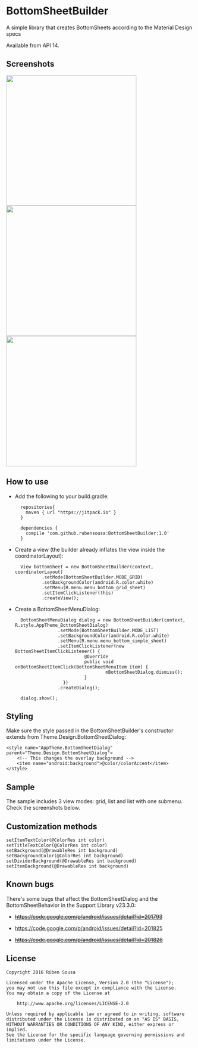 # BottomSheetBuilder
A simple library that creates BottomSheets according to the Material Design specs

Available from API 14.

## Screenshots
<img src="screens/sheet-list-submenu.png" width="350"> <img src="screens/sheet-list-simple.png" width="350">
<img src="screens/sheet-grid.png" width="350"> 

## How to use

- Add the following to your build.gradle:

        repositories{
          maven { url "https://jitpack.io" }
        }
        
        dependencies {
          compile 'com.github.rubensousa:BottomSheetBuilder:1.0'
        }


- Create a view (the builder already inflates the view inside the coordinatorLayout):

        View bottomSheet = new BottomSheetBuilder(context, coordinatorLayout)
                .setMode(BottomSheetBuilder.MODE_GRID)
                .setBackgroundColor(android.R.color.white)
                .setMenu(R.menu.menu_bottom_grid_sheet)
                .setItemClickListener(this)
                .createView();

- Create a BottomSheetMenuDialog:

        BottomSheetMenuDialog dialog = new BottomSheetBuilder(context, R.style.AppTheme_BottomSheetDialog)
                      .setMode(BottomSheetBuilder.MODE_LIST)
                      .setBackgroundColor(android.R.color.white)
                      .setMenu(R.menu.menu_bottom_simple_sheet)
                      .setItemClickListener(new BottomSheetItemClickListener() {
                                @Override
                                public void onBottomSheetItemClick(BottomSheetMenuItem item) {
                                        mBottomSheetDialog.dismiss();
                                }
                        })
                      .createDialog();
                      
        dialog.show();


## Styling

Make sure the style passed in the BottomSheetBuilder's constructor extends from Theme.Design.BottomSheetDialog:

    <style name="AppTheme.BottomSheetDialog" parent="Theme.Design.BottomSheetDialog">
        <!-- This changes the overlay background -->
        <item name="android:background">@color/colorAccent</item>
    </style>

## Sample

The sample includes 3 view modes: grid, list and list with one submenu. Check the screenshots below.

## Customization methods

    setItemTextColor(@ColorRes int color)
    setTitleTextColor(@ColorRes int color)
    setBackground(@DrawableRes int background)
    setBackgroundColor(@ColorRes int background)
    setDividerBackground(@DrawableRes int background)
    setItemBackground(@DrawableRes int background)

## Known bugs

There's some bugs that affect the BottomSheetDialog and the BottomSheetBehavior in the Support Library v23.3.0:

- ~~https://code.google.com/p/android/issues/detail?id=201793~~

- https://code.google.com/p/android/issues/detail?id=201825

- ~~https://code.google.com/p/android/issues/detail?id=201826~~

## License

    Copyright 2016 Rúben Sousa
    
    Licensed under the Apache License, Version 2.0 (the "License");
    you may not use this file except in compliance with the License.
    You may obtain a copy of the License at
    
        http://www.apache.org/licenses/LICENSE-2.0
    
    Unless required by applicable law or agreed to in writing, software
    distributed under the License is distributed on an "AS IS" BASIS,
    WITHOUT WARRANTIES OR CONDITIONS OF ANY KIND, either express or implied.
    See the License for the specific language governing permissions and
    limitations under the License.
